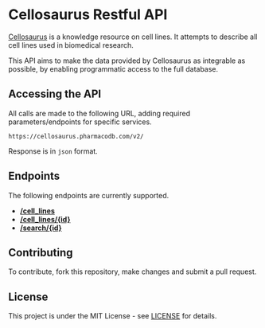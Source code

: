 # Cellosaurus Restful API

[Cellosaurus](http://web.expasy.org/cellosaurus/) is a knowledge resource on cell lines. It attempts to describe all cell lines used in biomedical research.

This API aims to make the data provided by Cellosaurus as integrable as possible, by enabling programmatic access to the full database.

## Accessing the API

All calls are made to the following URL, adding required parameters/endpoints for specific services.

```
https://cellosaurus.pharmacodb.com/v2/
```

Response is in `json` format.

## Endpoints

The following endpoints are currently supported.

* **[/cell_lines](docs/template.md)**
* **[/cell_lines/{id}](docs/template.md)**
* **[/search/{id}](docs/template.md)**

## Contributing

To contribute, fork this repository, make changes and submit a pull request.

## License

This project is under the MIT License - see [LICENSE](LICENSE) for details.
